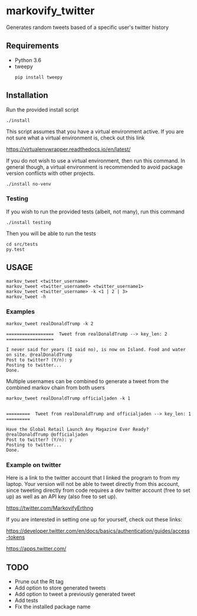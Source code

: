 # markovify_twitter
Generates random tweets based of a specific user's twitter history

## Requirements

* Python 3.6
* tweepy
  ```shell
  pip install tweepy
  ```

## Installation

Run the provided install script

```shell
./install
```

This script assumes that you have a virtual environment active. If you are not sure what a virtual
environment is, check out this link 

https://virtualenvwrapper.readthedocs.io/en/latest/

If you do not wish to use a virtual environment, then run this command. In general though,
a virtual environment is recommended to avoid package version conflicts with other projects.

```shell
./install no-venv
```

### Testing

If you wish to run the provided tests (albeit, not many), run this command

```shell
./install testing
```

Then you will be able to run the tests

```shell
cd src/tests
py.test
```


## USAGE

```shell
markov_tweet <twitter_username>
markov_tweet <twitter_username0> <twitter_username1>
markov_tweet <twitter_username> -k <1 | 2 | 3>
markov_tweet -h
```

### Examples

```shell
markov_tweet realDonaldTrump -k 2
```
```
==================  Tweet from realDonaldTrump --> key_len: 2 ==================

I never said for years (I said no), is now on Island. Food and water on site. @realDonaldTrump
Post to twitter? (Y/n): y
Posting to twitter...
Done.
```

Multiple usernames can be combined to generate a tweet from the combined markov chain from both users

```shell
markov_tweet realDonaldTrump officialjaden -k 1
```

```

=========  Tweet from realDonaldTrump and officialjaden --> key_len: 1 =========

Have the Global Retail Launch Any Magazine Ever Ready? @realDonaldTrump @officialjaden
Post to twitter? (Y/n): y
Posting to twitter...
Done.
```


### Example on twitter

Here is a link to the twitter account that I linked the program to from my laptop. Your version
will not be able to tweet directly from this account, since tweeting directly from code requires
a dev twitter account (free to set up) as well as an API key (also free to set up).

https://twitter.com/MarkovifyErthng

If you are interested in setting one up for yourself, check out these links:

https://developer.twitter.com/en/docs/basics/authentication/guides/access-tokens

https://apps.twitter.com/


## TODO

* Prune out the Rt tag
* Add option to store generated tweets
* Add option to tweet a previously generated tweet
* Add tests
* Fix the installed package name
